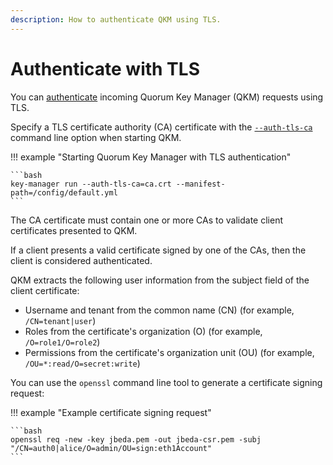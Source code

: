 ```yaml
---
description: How to authenticate QKM using TLS.
---
```


# Authenticate with TLS

You can [authenticate](../../Concepts/Auth.md#authentication) incoming Quorum Key Manager (QKM) requests using TLS.

Specify a TLS certificate authority (CA) certificate with the [`--auth-tls-ca`](../../Reference/CLI-Syntax.md#auth-tls-ca)
command line option when starting QKM.

!!! example "Starting Quorum Key Manager with TLS authentication"

    ```bash
    key-manager run --auth-tls-ca=ca.crt --manifest-path=/config/default.yml
    ```

The CA certificate must contain one or more CAs to validate client certificates presented to QKM.

If a client presents a valid certificate signed by one of the CAs, then the client is considered authenticated.

QKM extracts the following user information from the subject field of the client certificate:

- Username and tenant from the common name (CN) (for example, `/CN=tenant|user`)
- Roles from the certificate's organization (O) (for example, `/O=role1/O=role2`)
- Permissions from the certificate's organization unit (OU) (for example, `/OU=*:read/O=secret:write`)

You can use the `openssl` command line tool to generate a certificate signing request:

!!! example "Example certificate signing request"

    ```bash
    openssl req -new -key jbeda.pem -out jbeda-csr.pem -subj "/CN=auth0|alice/O=admin/OU=sign:eth1Account"
    ```
